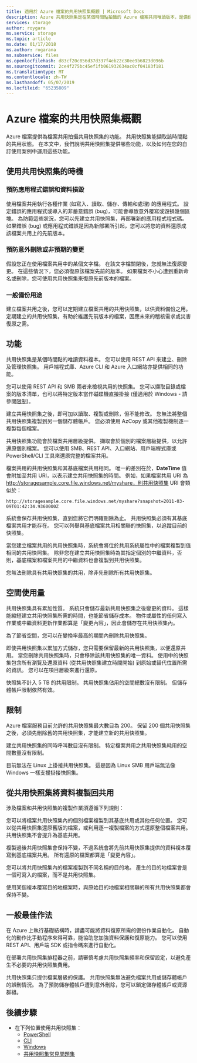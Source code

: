 ```yaml
---
title: 適用於 Azure 檔案的共用快照集概觀 | Microsoft Docs
description: Azure 共用快照集是在某個時間點拍攝的 Azure 檔案共用唯讀版本，是備份共用的一個方法。
services: storage
author: roygara
ms.service: storage
ms.topic: article
ms.date: 01/17/2018
ms.author: rogarana
ms.subservice: files
ms.openlocfilehash: d83cf20c856d37d337f4eb22c30ee9b6823d096b
ms.sourcegitcommit: 2ce4f275bc45ef1fb061932634ac0cf04183f181
ms.translationtype: MT
ms.contentlocale: zh-TW
ms.lasthandoff: 05/07/2019
ms.locfileid: "65235809"
---
```

# <a name="overview-of-share-snapshots-for-azure-files"></a>Azure 檔案的共用快照集概觀 
Azure 檔案提供為檔案共用拍攝共用快照集的功能。 共用快照集能擷取該時間點的共用狀態。 在本文中，我們說明共用快照集提供哪些功能，以及如何在您的自訂使用案例中運用這些功能。

## <a name="when-to-use-share-snapshots"></a>使用共用快照集的時機

### <a name="protection-against-application-error-and-data-corruption"></a>預防應用程式錯誤和資料損毀
使用檔案共用執行各種作業 (如寫入、讀取、儲存、傳輸和處理) 的應用程式。 設定錯誤的應用程式或導入的非蓄意錯誤 (bug)，可能會導致意外覆寫或毀損幾個區塊。 為防範這些狀況，您可以先建立共用快照集，再部署新的應用程式程式碼。 如果錯誤 (bug) 或應用程式錯誤是因為新部署所引起，您可以將您的資料還原成該檔案共用上的先前版本。 

### <a name="protection-against-accidental-deletions-or-unintended-changes"></a>預防意外刪除或非預期的變更
假設您正在使用檔案共用中的某個文字檔。 在該文字檔關閉後，您就無法復原變更。 在這些情況下，您必須復原該檔案先前的版本。 如果檔案不小心遭到重新命名或刪除，您可使用共用快照集來復原先前版本的檔案。

### <a name="general-backup-purposes"></a>一般備份用途
建立檔案共用之後，您可以定期建立檔案共用的共用快照集，以供資料備份之用。 定期建立的共用快照集，有助於維護先前版本的檔案，因應未來的稽核需求或災害復原之需。

## <a name="capabilities"></a>功能
共用快照集是某個時間點的唯讀資料複本。 您可以使用 REST API 來建立、刪除及管理快照集。 用戶端程式庫、Azure CLI 和 Azure 入口網站亦提供相同的功能。 

您可以使用 REST API 和 SMB 兩者來檢視共用的快照集。 您可以擷取目錄或檔案的版本清單，也可以將特定版本當作磁碟機直接掛接 (僅適用於 Windows - 請參閱[限制](#limits))。 

建立共用快照集之後，即可加以讀取、複製或刪除，但不能修改。 您無法將整個共用快照集複製到另一個儲存體帳戶。 您必須使用 AzCopy 或其他複製機制逐一複製每個檔案。

共用快照集功能會於檔案共用層級提供。 擷取會於個別的檔案層級提供，以允許還原個別檔案。 您可以使用 SMB、REST API、入口網站、用戶端程式庫或 PowerShell/CLI 工具來還原完整的檔案共用。

檔案共用的共用快照集和其基底檔案共用相同。 唯一的差別在於，**DateTime** 值會附加至共用 URI，以表示建立共用快照集的時間。 例如，如果檔案共用 URI 為 http://storagesample.core.file.windows.net/myshare，則共用快照集 URI 會類似於：
```
http://storagesample.core.file.windows.net/myshare?snapshot=2011-03-09T01:42:34.9360000Z
```

系統會保存共用快照集，直到您將它們明確刪除為止。 共用快照集必須有其基底檔案共用才能存在。 您可以列舉與基底檔案共用相關聯的快照集，以追蹤目前的快照集。 

當您建立檔案共用的共用快照集時，系統會將位於共用系統屬性中的檔案複製到值相同的共用快照集。 除非您在建立共用快照集時為其指定個別的中繼資料，否則，基底檔案和檔案共用的中繼資料也會複製到共用快照集。

您無法刪除具有共用快照集的共用，除非先刪除所有共用快照集。

## <a name="space-usage"></a>空間使用量 
共用快照集具有累加性質。 系統只會儲存最新共用快照集之後變更的資料。 這樣能縮短建立共用快照集所需的時間，也能節省儲存成本。 物件或屬性的任何寫入作業或中繼資料更新作業都算是「變更內容」，因此會儲存在共用快照集內。 

為了節省空間，您可以在變換率最高的期間內刪除共用快照集。

即使共用快照集以累加方式儲存，您只需要保留最新的共用快照集，以便還原共用。 當您刪除共用快照集時，只會移除該共用快照集的唯一資料。 使用中的快照集包含所有瀏覽及還原資料 (從共用快照集建立時間開始) 到原始或替代位置所需的資訊。 您可以在項目層級來進行還原。

快照集不計入 5 TB 的共用限制。 共用快照集佔用的空間總數沒有限制。 但儲存體帳戶限制依然有效。

## <a name="limits"></a>限制
Azure 檔案服務目前允許的共用快照集最大數目為 200。 保留 200 個共用快照集之後，必須先刪除舊的共用快照集，才能建立新的共用快照集。 

建立共用快照集的同時呼叫數目沒有限制。 特定檔案共用之共用快照集耗用的空間數量沒有限制。 

目前無法在 Linux 上掛接共用快照集。 這是因為 Linux SMB 用戶端無法像 Windows 一樣支援掛接快照集。

## <a name="copying-data-back-to-a-share-from-share-snapshot"></a>從共用快照集將資料複製回共用
涉及檔案和共用快照集的複製作業須遵循下列規則：

您可以將檔案共用快照集內的個別檔案複製到其基底共用或其他任何位置。 您可以從共用快照集還原舊版的檔案，或利用逐一複製檔案的方式還原整個檔案共用。 共用快照集不會提升為基底共用。 

複製過後共用快照集會保持不變，不過系統會將先前共用快照集提供的資料複本覆寫到基底檔案共用。 所有還原的檔案都算是「變更內容」。

您可以將共用快照集內的檔案複製到不同名稱的目的地。 產生的目的地檔案會是一個可寫入的檔案，而不是共用快照集。

使用某個複本覆寫目的地檔案時，與原始目的地檔案相關聯的所有共用快照集都會保持不變。

## <a name="general-best-practices"></a>一般最佳作法 
在 Azure 上執行基礎結構時，請盡可能將資料復原所需的備份作業自動化。 自動化的動作比手動程序來得可靠，能協助您加強資料保護和復原能力。 您可以使用 REST API、用戶端 SDK 或指令碼來進行自動化。

在部署共用快照集排程器之前，請審慎考慮共用快照集頻率和保留設定，以避免產生不必要的共用快照集費用。

共用快照集只提供檔案層級的保護。 共用快照集無法避免檔案共用或儲存體帳戶的誤刪情況。 為了預防儲存體帳戶遭到意外刪除，您可以鎖定儲存體帳戶或資源群組。

## <a name="next-steps"></a>後續步驟
- 在下列位置使用共用快照集：
    - [PowerShell](storage-how-to-use-files-powershell.md)
    - [CLI](storage-how-to-use-files-cli.md)
    - [Windows](storage-how-to-use-files-windows.md#accessing-share-snapshots-from-windows)
    - [共用快照集常見問題集](storage-files-faq.md#share-snapshots)
